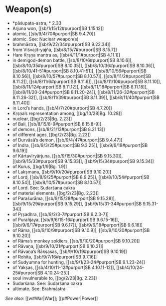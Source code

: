 # Weapon(s)

* *pāśupata-astra, * 2.33
* Arjuna won, [[sb/1/15/12#purport|SB 1.15.12]]
* atomic, [[sb/9/4/70#purport|SB 9.4.70]]
* atomic. See: Nuclear weapon(s) 
* brahmāstra, [[sb/9/22/34#purport|SB 9.22.34]]
* from Viśvajit-yajña, [[sb/8/15/7#purport|SB 8.15.7]]
* Hare Kṛṣṇa mantra as, [[sb/4/11/1#purport|SB 4.11.1]]
* in demigod-demon battle, [[sb/8/10/6#purport|SB 8.10.6]], [[sb/8/10/35#purport|SB 8.10.35]], [[sb/8/10/36#purport|SB 8.10.36]], [[sb/8/10/41-51#purport|SB 8.10.41-51]], [[sb/8/10/56#purport|SB 8.10.56]], [[sb/8/10/57#purport|SB 8.10.57]], [[sb/8/11/2#purport|SB 8.11.2]], [[sb/8/11/6#purport|SB 8.11.6]], [[sb/8/11/10#purport|SB 8.11.10]], [[sb/8/11/12#purport|SB 8.11.12]], [[sb/8/11/18#purport|SB 8.11.18]], [[sb/8/11/20-24#purport|SB 8.11.20-24]], [[sb/8/11/26-32#purport|SB 8.11.26-32]], [[sb/8/11/39#purport|SB 8.11.39]], [[sb/8/11/40#purport|SB 8.11.40]]
* in Lord’s hands, [[sb/4/7/20#purport|SB 4.7.20]]
* Kṛṣṇa’s representation among, [[bg/10/28|Bg. 10.28]]
* nuclear, [[bg/2/23|Bg. 2.23]]
* of Bali, [[sb/8/15/8-9#purport|SB 8.15.8-9]]
* of demons, [[sb/8/21/13#purport|SB 8.21.13]]
* of different ages, [[bg/2/23|Bg. 2.23]]
* of Durvāsā’s demon, [[sb/9/4/47#purport|SB 9.4.47]]
* of Indra, [[sb/9/3/25#purport|SB 9.3.25]], [[sb/9/6/19#purport|SB 9.6.19]]
* of Kārtavīryārjuna, [[sb/9/15/30#purport|SB 9.15.30]], [[sb/9/15/33#purport|SB 9.15.33]], [[sb/9/15/34#purport|SB 9.15.34]]
* of Kurus, [[bg/1/9|Bg. 1.9]]
* of Lakṣmaṇa, [[sb/9/10/20#purport|SB 9.10.20]]
* of Lord, [[sb/8/9/25#purport|SB 8.9.25]], [[sb/8/10/54#purport|SB 8.10.54]], [[sb/8/10/57#purport|SB 8.10.57]]
* of Lord. See: Sudarśana cakra 
* of material elements, [[bg/2/23|Bg. 2.23]]
* of Paraśurāma, [[sb/9/15/28#purport|SB 9.15.28]], [[sb/9/15/29#purport|SB 9.15.29]], [[sb/9/15/31-34#purport|SB 9.15.31-34]]
* of Pṛṣadhra, [[sb/9/2/3-7#purport|SB 9.2.3-7]]
* of Purañjaya, [[sb/9/6/15-16#purport|SB 9.6.15-16]], [[sb/9/6/17#purport|SB 9.6.17]], [[sb/9/6/18#purport|SB 9.6.18]]
* of Rāma, [[sb/9/10/9#purport|SB 9.10.9]], [[sb/9/10/20#purport|SB 9.10.20]]
* of Rāma’s monkey soldiers, [[sb/9/10/20#purport|SB 9.10.20]]
* of Rāvaṇa, [[sb/9/10/21#purport|SB 9.10.21]]
* of Rāvaṇa’s Rākṣasas, [[sb/9/10/19#purport|SB 9.10.19]]
* of Rohita, [[sb/9/7/16#purport|SB 9.7.16]]
* of Sudyumna for hunting, [[sb/9/1/23-24#purport|SB 9.1.23-24]]
* of Yakṣas, [[sb/4/10/11-12#purport|SB 4.10.11-12]], [[sb/4/10/24-25#purport|SB 4.10.24-25]]
* soul invulnerable to, [[bg/2/23|Bg. 2.23]]
* Sudarśana. See: Sudarśana cakra 
* ultimate. See: Brahmāstra 

*See also:* [[w#War|War]]; [[p#Power|Power]]
